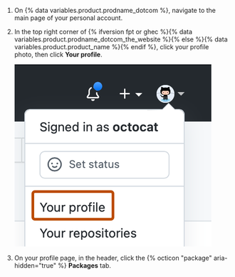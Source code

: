 1. On {% data variables.product.prodname_dotcom %}, navigate to the main page of your personal account.
2. In the top right corner of {% ifversion fpt or ghec %}{% data variables.product.prodname_dotcom_the_website %}{% else %}{% data variables.product.product_name %}{% endif %}, click your profile photo, then click **Your profile**.

   ![Screenshot of the dropdown menu under @octocat's profile picture. "Your profile" is outlined in dark orange.](/assets/images/help/profile/top-right-avatar.png)
3. On your profile page, in the header, click the {% octicon "package" aria-hidden="true" %} **Packages** tab.
